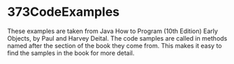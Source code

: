 # 373CodeExamples
These examples are taken from Java How to Program (10th Edition) Early Objects, by Paul and Harvey Deital.
The code samples are called in methods named after the section of the book they come from. This makes it easy to
find the samples in the book for more detail.
